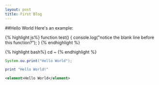 ```yaml
---
layout: post
title: First Blog
---
```


##Hello World
Here's an example:

{% highlight js%}
function test() {
  console.log("notice the blank line before this function?");
}
{% endhighlight %}

{% highlight bash%}
cd ~
{% endhighlight %}

```java
System.ou.print("Hello World");
```

```ruby
print "Hello World!"
```

``` xml
<element>Hello World</element>
```